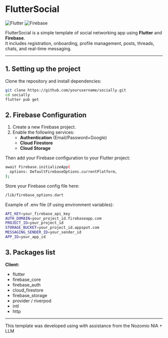 # FlutterSocial

![Flutter](https://img.shields.io/badge/flutter-3.13.0-blue)
![Firebase](https://img.shields.io/badge/Firebase-Active-orange)



FlutterSocial is a simple template of social networking app using **Flutter** and **Firebase**.  
It includes registration, onboarding, profile management, posts, threads, chats, and real-time messaging.  

---

## 1. Setting up the project

Clone the repository and install dependencies:

```bash
git clone https://github.com/yourusername/socially.git
cd socially
flutter pub get
```

## 2. Firebase Configuration

1. Create a new Firebase project.
2. Enable the following services:
   - **Authentication** (Email/Password+Google)
   - **Cloud Firestore**
   - **Cloud Storage**


Then add your Firebase configuration to your Flutter project:

```bash
await Firebase.initializeApp(
  options: DefaultFirebaseOptions.currentPlatform,
);
```

Store your Firebase config file here:

```bash
/lib/firebase_options.dart
```

Example of .env file (if using environment variables):

```bash
API_KEY=your_firebase_api_key
AUTH_DOMAIN=your_project_id.firebaseapp.com
PROJECT_ID=your_project_id
STORAGE_BUCKET=your_project_id.appspot.com
MESSAGING_SENDER_ID=your_sender_id
APP_ID=your_app_id

```

## 3. Packages list

**Client:**
- flutter
- firebase_core
- firebase_auth
- cloud_firestore
- firebase_storage
- provider / riverpod
- intl
- http

---

This template was developed using with assistance from the Nozomio NIA + LLM
